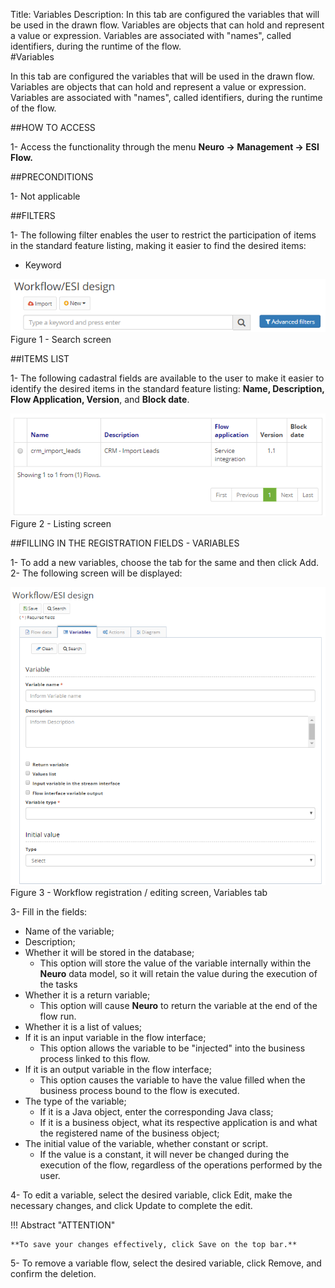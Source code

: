Title: Variables
Description: In this tab are configured the variables that will be used in the drawn flow. Variables are objects that can hold and represent a value or expression. Variables are associated with "names", called identifiers, during the runtime of the flow.  
#Variables  

In this tab are configured the variables that will be used in the drawn flow. Variables are objects that can hold and represent a value or expression. Variables are associated with "names", called identifiers, during the runtime of the flow.  

##HOW TO ACCESS  

1- Access the functionality through the menu **Neuro → Management → ESI Flow.**  

##PRECONDITIONS  

1- Not applicable  

##FILTERS  

1- The following filter enables the user to restrict the participation of items in the standard feature listing, making it easier to find the desired items:  

- Keyword  

![Screenshot](images/Variables-fig01.png)  
Figure 1 - Search screen

##ITEMS LIST  

1- The following cadastral fields are available to the user to make it easier to identify the desired items in the standard feature listing: **Name, Description, Flow Application, Version**, and **Block date**.

![Screenshot](images/Variables-fig02.png)    
Figure 2 - Listing screen  

##FILLING IN THE REGISTRATION FIELDS - VARIABLES  

1- To add a new variables, choose the tab for the same and then click Add.  
2- The following screen will be displayed:  

![Screenshot](images/Variables-fig03.png)   
Figure 3 - Workflow registration / editing screen, Variables tab  

3- Fill in the fields:  

- Name of the variable;  
- Description;  
- Whether it will be stored in the database;  
	- This option will store the value of the variable internally within the **Neuro** data model, so it will retain the value during the execution of the tasks  
- Whether it is a return variable;  
	- This option will cause **Neuro** to return the variable at the end of the flow run.  
- Whether it is a list of values;  
- If it is an input variable in the flow interface;  
	- This option allows the variable to be "injected" into the business process linked to this flow.  
- If it is an output variable in the flow interface;  
	- This option causes the variable to have the value filled when the business process bound to the flow is executed.  
- The type of the variable;  
	- If it is a Java object, enter the corresponding Java class;  
	- If it is a business object, what its respective application is and what the registered name of the business object;  
- The initial value of the variable, whether constant or script.  
	- If the value is a constant, it will never be changed during the execution of the flow, regardless of the operations performed by the user.  

4- To edit a variable, select the desired variable, click Edit, make the necessary changes, and click Update to complete the edit.  

!!! Abstract "ATTENTION"  

    **To save your changes effectively, click Save on the top bar.**  

5- To remove a variable flow, select the desired variable, click Remove, and confirm the deletion.
	












